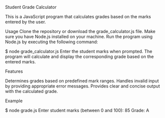 
Student Grade Calculator

This is a JavaScript program that calculates grades based on the marks entered by the user.

Usage
Clone the repository or download the grade_calculator.js file.
Make sure you have Node.js installed on your machine.
Run the program using Node.js by executing the following command:

$ node grade_calculator.js
Enter the student marks when prompted.
The program will calculate and display the corresponding grade based on the entered marks.

Features

Determines grades based on predefined mark ranges.
Handles invalid input by providing appropriate error messages.
Provides clear and concise output with the calculated grade.

Example

$ node grade.js
Enter student marks (between 0 and 100): 85
Grade: A
